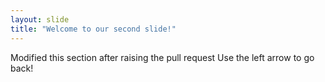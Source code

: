 ```yaml
---
layout: slide
title: "Welcome to our second slide!"
---
```

Modified this section after raising the pull request
Use the left arrow to go back!
